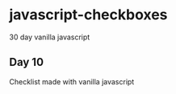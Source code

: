 # javascript-checkboxes

30 day vanilla javascript

## Day 10
Checklist made with vanilla javascript
